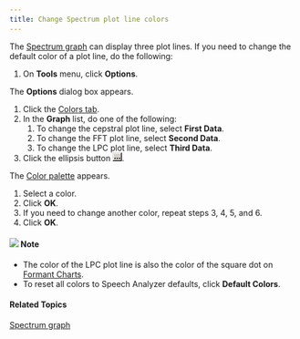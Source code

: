 ```yaml
---
title: Change Spectrum plot line colors
---
```


The [Spectrum graph](spectrum) can display three plot lines. If you need to change the default color of a plot line, do the following:

1. On **Tools** menu, click **Options**.

The **Options** dialog box appears.

1. Click the [Colors tab](../../tools/options/colors-tab).
1. In the **Graph** list, do one of the following:
   1. To change the cepstral plot line, select **First Data**.
   1. To change the FFT plot line, select **Second Data**.
   1. To change the LPC plot line, select **Third Data**.
1. Click the ellipsis button ![](../../../../images/078.png).

The [Color palette](../../tools/options/color-palette) appears.

1. Select a color.
1. Click **OK**.
1. If you need to change another color, repeat steps 3, 4, 5, and 6.
1. Click **OK**.

#### ![](../../../../images/001.png) **Note**
- The color of the LPC plot line is also the color of the square dot on [Formant Charts](formant-charts).
- To reset all colors to Speech Analyzer defaults, click **Default Colors**.

#### **Related Topics**
[Spectrum graph](spectrum)
